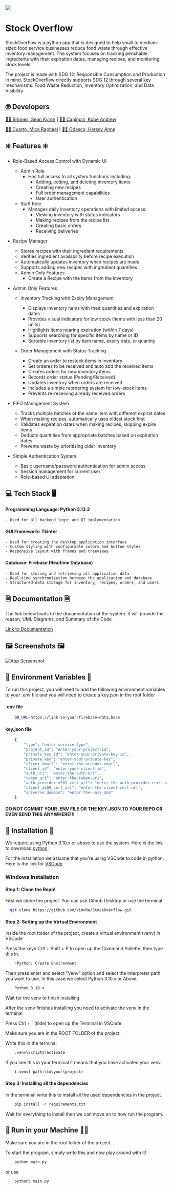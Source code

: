 
![](https://github.com/VinnRe/StockOverflow/blob/merged-branches/images/stockoverflow_logo_wbg.png)

# Stock Overflow

StockOverflow is a python app that is designed to help small to medium-sized food service businesses reduce food waste through effective inventory management. The system focuses on tracking perishable ingredients with their expiration dates, managing recipes, and monitoring stock levels.

The project is made with SDG 12: Responsible Consumption and Production in mind. StockOverflow directly supports SDG 12 through several key mechanisms: Food Waste Reduction, Inventory Optimization, and Data Visibility
## 🤓 Developers

[🙋‍♂️ Briones, Sean Kyron](https://www.github.com/Seankyron)
| [🙋‍♂️ Capinpin, Kobe Andrew](https://www.github.com/VinnRe)

[🙋‍♂️ Cuarto, Mico Raphael](https://www.github.com/oocim)
| [🙋‍♀️ Odasco, Hersey Anne](https://www.github.com/herseyy)


## ❇️ Features ❇️

- Role-Based Access Control with Dynamic UI
    - Admin Role 
        - Has full access to all system functions including:
            - Adding, editing, and deleting inventory items
            - Creating new recipes
            - Full order management capabilities
            - User authentication
    - Staff Role 
        - Manages daily inventory operations with limited access:
            - Viewing inventory with status indicators
            - Making recipes from the recipe list
            - Creating basic orders
            - Receiving deliveries


- Recipe Manager
    - Stores recipes with their ingredient requirements
    - Verifies ingredient availability before recipe execution
    - Automatically updates inventory when recipes are made
    - Supports adding new recipes with ingredient quantities
    - Admin Only Features
        - Create a Recipe with the items from the inventory

- Admin Only Features
    - Inventory Tracking with Expiry Management
        - Displays inventory items with their quantities and expiration dates
        - Provides visual indicators for low stock (items with less than 20 units)
        - Highlights items nearing expiration (within 7 days)
        - Supports searching for specific items by name or ID
        - Sortable inventory list by item name, expiry date, or quantity

    - Order Management with Status Tracking
        - Create an order to restock items in inventory
        - Set orderes to be received and auto add the received items
        - Creates orders for new inventory items
        - Records order status (Pending/Received)
        - Updates inventory when orders are received
        - Includes a simple reordering system for low-stock items
        - Prevents re-receiving already received orders

- FIFO Management System
    - Tracks multiple batches of the same item with different expirat dates
    - When making recipes, automatically uses oldest stock first
    - Validates expiration dates when making recipes, skipping expire items
    - Deducts quantities from appropriate batches based on expiration dates
    - Prevents waste by prioritizing older inventory


- Simple Authentication System
    - Basic username/password authentication for admin access
    - Session management for current user
    - Role-based UI adaptation


## 💻 Tech Stack 🖥️

#### Programming Language: Python 3.13.2
    - Used for all backend logic and UI implementation

#### GUI Framework: Tkinter
    - Used for creating the desktop application interface
    - Custom styling with configurable colors and button styles
    - Responsive layout with frames and treeviews

#### Database: Firebase (Realtime Database)
    - Used for storing and retrieving all application data
    - Real-time synchronization between the application and database
    - Structured data storage for inventory, recipes, orders, and users



## 🗎 Documentation 🗎

The link below leads to the documentation of the system. It will provide the reason, UML Diagrams, and Summary of the Code

[Link to Documentation](https://docs.google.com/document/d/1nl6XO6EwzGRvPcKQMFHb6A0KTgOZ6peJ5dlKCMnDixI/edit?usp=sharing)


## 🖼️ Screenshots 🖼️

![App Screenshot](https://via.placeholder.com/468x300?text=App+Screenshot+Here)

 
## 📁 Environment Variables 📁

To run this project, you will need to add the following environment variables to your .env file and you will need to create a key.json in the root folder

#### .env file
```bash
    DB_URL=https://link-to-your-firebase+data.base
```

#### key.json file
```bash
    {
        "type": "enter-service-type",
        "project_id": "enter-your-project-id",
        "private_key_id": "enter-your-private-key-id",
        "private_key": "enter-your-private-key",
        "client_email": "enter-the-account-email",
        "client_id": "enter-your-client-id",
        "auth_uri": "enter-the-auth-uri",
        "token_uri": "enter-the-token-uri",
        "auth_provider_x509_cert_url": "enter-the-auth-provider-cert-url",
        "client_x509_cert_url": "enter-the-client-cert-url",
        "universe_domain": "enter-the-univ-dom"
    }
```

#### DO NOT COMMIT YOUR .ENV FILE OR THE KEY.JSON TO YOUR REPO OR EVEN SEND THIS ANYWHERE!!!
## 🚀 Installation 🚀

We require using Python 3.10.x or above to use the system.
Here is the link to download [python](https://www.python.org/downloads/).

For the installation we assume that you're using VSCode to code in python. Here is the link for [VSCode](https://code.visualstudio.com/download)

### Windows Installation

#### Step 1: Clone the Repo!

First we clone the project. You can use Github Desktop or use the terminal.

```bash
  git clone https://github.com/VinnRe/StockOverflow.git
```

#### Step 2: Setting up the Virtual Environment

Inside the root folder of the project, create a virtual environment (venv) in VSCode

Press the keys Crtl + Shift + P to open up the Command Pallette, then type this in.

```bash
    >Python: Create Environment
```

Then press enter and select "Venv" option and select the interpreter path you want to use. In this case we select Python 3.10.x or Above.

```bash
    Python 3.10.x
```
    
Wait for the venv to finish installing.

After the venv finishes installing you need to activate the venv in the terminal

Press Ctrl + ` (tilde) to open up the Terminal in VSCode

Make sure you are in the ROOT FOLDER of the project. 

Write this in the terminal
```bash
    .venv\Scripts\activate
```

If you see this in your terminal it means that you have activated your venv.
```bash
    (.venv) path:\to\your\project>
```

#### Step 3: Installing all the dependencies

In the terminal write this to install all the used dependencies in the project.

```bash
    pip install -r requirements.txt
```

Wait for everything to install then we can move on to how run the program.


## 🏃 Run in your Machine 🏃‍♀️

Make sure you are in the root folder of the project.

To start the program, simply write this and now play around with it!

```bash
    python main.py
```

or use

```bash
    python3 main.py
```
